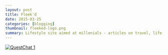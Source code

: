 ```yaml
---
layout: post
title: Fleek'd
date: 2015-03-25
categories: [blogging]
thumbnail: fleeked-logo.png
summary: Lifestyle site aimed at millenials - articles on travel, life, food, and pop culture! 
---
```


<a class="zoom" rel="gallery" href="{{ site.url }}/images/fleedk'dblog.jpg">
  <img alt="QuestChat 1" src="{{ site.url }}/images/fleedk'dblog.jpg"/>
</a>

